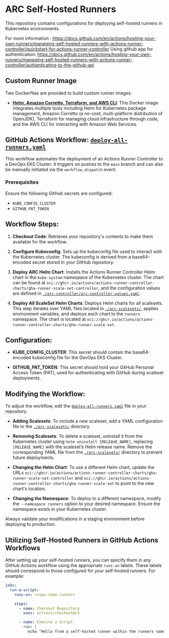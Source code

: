 # ARC Self-Hosted Runners

This repository contains configurations for deploying self-hosted runners in Kubernetes environments. 

For more information : https://docs.github.com/en/actions/hosting-your-own-runners/managing-self-hosted-runners-with-actions-runner-controller/quickstart-for-actions-runner-controller
Using github app for authentication: https://docs.github.com/en/actions/hosting-your-own-runners/managing-self-hosted-runners-with-actions-runner-controller/authenticating-to-the-github-api

## Custom Runner Image

Two Dockerfiles are provided to build custom runner images:

- **[Helm, Amazon Corretto, Terraform, and AWS CLI](./custom-github-actions-runner)**: This Docker image integrates multiple tools including Helm for Kubernetes package management, Amazon Corretto (a no-cost, multi-platform distribution of OpenJDK), Terraform for managing cloud infrastructure through code, and the AWS CLI for interacting with Amazon Web Services.

## GitHub Actions Workflow: [`deploy-all-runners.yaml`](./.github/workflows/deploy-all-runners.yaml)

This workflow automates the deployment of an Actions Runner Controller to a DevOps EKS Cluster. It triggers on pushes to the `main` branch and can also be manually initiated via the `workflow_dispatch` event.

### Prerequisites

Ensure the following GitHub secrets are configured:
- `KUBE_CONFIG_CLUSTER`
- `GITHUB_PAT_TOKEN`

## Workflow Steps:

1. **Checkout Code**: Retrieves your repository's contents to make them available for the workflow.

2. **Configure Kubeconfig**: Sets up the kubeconfig file used to interact with the Kubernetes cluster. The kubeconfig is derived from a base64-encoded secret stored in your GitHub repository.

3. **Deploy ARC Helm Chart**: Installs the Actions Runner Controller Helm chart in the `kube-system` namespace of the Kubernetes cluster. The chart can be found at `oci://ghcr.io/actions/actions-runner-controller-charts/gha-runner-scale-set-controller`, and the configuration values are defined in [`./arc-controller/arc-controller-values.yaml`](./arc-controller/arc-controller-values.yaml).

4. **Deploy All ScaleSet Helm Charts**: Deploys Helm charts for all scalesets. This step iterates over YAML files located in [`./arc-scalesets/`](./arc-scalesets/), applies environment variables, and deploys each chart to the `runners` namespace. The chart is located at `oci://ghcr.io/actions/actions-runner-controller-charts/gha-runner-scale-set`.

## Configuration:

- **KUBE_CONFIG_CLUSTER**: This secret should contain the base64-encoded kubeconfig file for the DevOps EKS Cluster.

- **GITHUB_PAT_TOKEN**: This secret should hold your GitHub Personal Access Token (PAT), used for authenticating with GitHub during scaleset deployments.

## Modifying the Workflow:

To adjust the workflow, edit the [`deploy-all-runners.yaml`](./.github/workflows/deploy-all-runners.yaml) file in your repository.

- **Adding Scalesets**: To include a new scaleset, add a YAML configuration file to the [`./arc-scalesets/`](./arc-scalesets/) directory.

- **Removing Scalesets**: To delete a scaleset, uninstall it from the Kubernetes cluster using `helm uninstall [RELEASE_NAME]`, replacing `[RELEASE_NAME]` with the scaleset’s Helm release name. Remove the corresponding YAML file from the [`./arc-scalesets/`](./arc-scalesets/) directory to prevent future deployments.

- **Changing the Helm Chart**: To use a different Helm chart, update the URLs `oci://ghcr.io/actions/actions-runner-controller-charts/gha-runner-scale-set-controller` and `oci://ghcr.io/actions/actions-runner-controller-charts/gha-runner-scale-set` to point to the new chart's location.

- **Changing the Namespace**: To deploy to a different namespace, modify the `--namespace runners` option to your desired namespace. Ensure the namespace exists in your Kubernetes cluster.

Always validate your modifications in a staging environment before deploying to production.

## Utilizing Self-Hosted Runners in GitHub Actions Workflows

After setting up your self-hosted runners, you can specify them in any GitHub Actions workflow using the appropriate `runs-on` labels. These labels should correspond to those configured for your self-hosted runners. For example:

```yaml
jobs:
  run-a-script:
    runs-on: <repo-name-runner>

    steps:
      - name: Checkout Repository
        uses: actions/checkout@v3

      - name: Execute a Script
        run: | 
          echo "Hello from a self-hosted runner within the runners namespace!"
```
